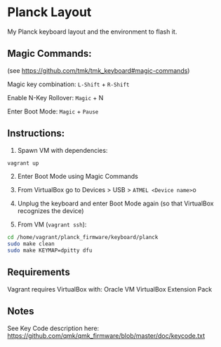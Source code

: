 # Planck Layout
My Planck keyboard layout and the environment to flash it.

## Magic Commands:
(see https://github.com/tmk/tmk_keyboard#magic-commands)

Magic key combination: `L-Shift` + `R-Shift`

Enable N-Key Rollover: `Magic` + N

Enter Boot Mode: `Magic` + `Pause`

## Instructions:
1. Spawn VM with dependencies:
```bash
vagrant up
```

2. Enter Boot Mode using Magic Commands

3. From VirtualBox go to Devices > USB > `ATMEL <Device name>`o

4. Unplug the keyboard and enter Boot Mode again (so that VirtualBox recognizes the device)

5. From VM (`vagrant ssh`):
```bash
cd /home/vagrant/planck_firmware/keyboard/planck
sudo make clean
sudo make KEYMAP=dpitty dfu
```

## Requirements
Vagrant requires VirtualBox with: Oracle VM VirtualBox Extension Pack

## Notes
See Key Code description here:
https://github.com/qmk/qmk_firmware/blob/master/doc/keycode.txt

